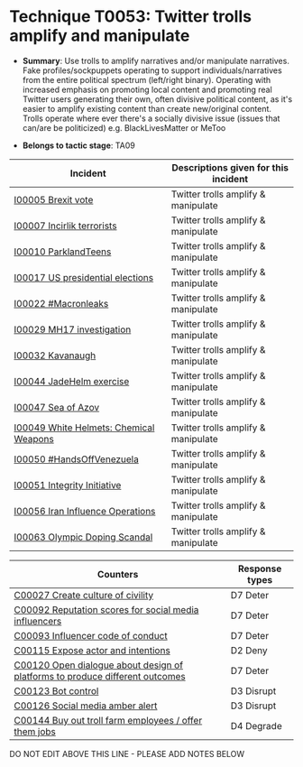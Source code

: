 # Technique T0053: Twitter trolls amplify and manipulate

* **Summary**: Use trolls to amplify narratives and/or manipulate narratives. Fake profiles/sockpuppets operating to support individuals/narratives from the entire political spectrum (left/right binary). Operating with increased emphasis on promoting local content and promoting real Twitter users generating their own, often divisive political content, as it's easier to amplify existing content than create new/original content. Trolls operate where ever there's a socially divisive issue (issues that can/are be politicized) e.g. BlackLivesMatter or MeToo

* **Belongs to tactic stage**: TA09


| Incident | Descriptions given for this incident |
| -------- | -------------------- |
| [I00005 Brexit vote](../incidents/I00005.md) | Twitter trolls amplify & manipulate |
| [I00007 Incirlik terrorists](../incidents/I00007.md) | Twitter trolls amplify & manipulate |
| [I00010 ParklandTeens](../incidents/I00010.md) | Twitter trolls amplify & manipulate |
| [I00017 US presidential elections](../incidents/I00017.md) | Twitter trolls amplify & manipulate |
| [I00022 #Macronleaks](../incidents/I00022.md) | Twitter trolls amplify & manipulate |
| [I00029 MH17 investigation](../incidents/I00029.md) | Twitter trolls amplify & manipulate |
| [I00032 Kavanaugh](../incidents/I00032.md) | Twitter trolls amplify & manipulate |
| [I00044 JadeHelm exercise](../incidents/I00044.md) | Twitter trolls amplify & manipulate |
| [I00047 Sea of Azov](../incidents/I00047.md) | Twitter trolls amplify & manipulate |
| [I00049 White Helmets: Chemical Weapons](../incidents/I00049.md) | Twitter trolls amplify & manipulate |
| [I00050 #HandsOffVenezuela](../incidents/I00050.md) | Twitter trolls amplify & manipulate |
| [I00051 Integrity Initiative](../incidents/I00051.md) | Twitter trolls amplify & manipulate |
| [I00056 Iran Influence Operations](../incidents/I00056.md) | Twitter trolls amplify & manipulate |
| [I00063 Olympic Doping Scandal](../incidents/I00063.md) | Twitter trolls amplify & manipulate |



| Counters | Response types |
| -------- | -------------- |
| [C00027 Create culture of civility](../counters/C00027.md) | D7 Deter |
| [C00092 Reputation scores for social media influencers](../counters/C00092.md) | D7 Deter |
| [C00093 Influencer code of conduct](../counters/C00093.md) | D7 Deter |
| [C00115 Expose actor and intentions](../counters/C00115.md) | D2 Deny |
| [C00120 Open dialogue about design of platforms to produce different outcomes](../counters/C00120.md) | D7 Deter |
| [C00123 Bot control](../counters/C00123.md) | D3 Disrupt |
| [C00126 Social media amber alert](../counters/C00126.md) | D3 Disrupt |
| [C00144 Buy out troll farm employees / offer them jobs](../counters/C00144.md) | D4 Degrade |


DO NOT EDIT ABOVE THIS LINE - PLEASE ADD NOTES BELOW